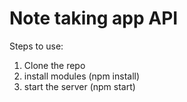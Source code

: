 # Note taking app API

Steps to use:
1. Clone the repo
2. install modules (npm install)
3. start the server (npm start)
